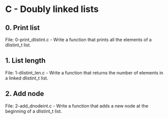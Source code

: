# C - Doubly linked lists

## 0. Print list
File: 0-print_dlistint.c - Write a function that prints all the elements of a dlistint_t list.

## 1. List length
File: 1-dlistint_len.c - Write a function that returns the number of elements in a linked dlistint_t list.

## 2. Add node
File: 2-add_dnodeint.c - Write a function that adds a new node at the beginning of a dlistint_t list.
